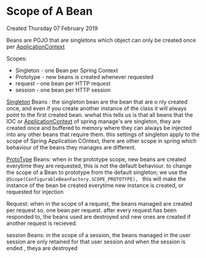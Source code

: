 # Scope of A Bean
Created Thursday 07 February 2019

Beans are POJO that are singletons which object can only be created once per [ApplicationContext](./ApplicationContext.markdown)

Scopes:

* Singleton - one Bean per Spring Context
* Prototype -  new beans is created whenever requested
* request - one bean per HTTP request
* session - one bean per HTTP session



[Singleton](./Singleton.markdown) Beans :
the singleton bean are the bean that are o nly created once, and even if you create another instance of the class it will always point to the first created bean.
wwhat this tells us is that all beans that the IOC or [ApplicationContext](./ApplicationContext.markdown) of spring manage's are singleton, they are created once and buffered to memory where they can always be injected into any other beans that require them. this settings of singleton apply to the scope of Spring Application COntext, there are other scope in spring which behaviour of the beans they manages are different.
	
[ProtoType](./ProtoType.markdown) Beans:
when in the prototype scope, new beans are created everytime they are requested, this is not the default behaviour. to change the scope of a Bean to prototype from the default singleton; we use the ``@Scope(ConfigurableBeanFactory.SCOPE_PROTOTYPE), `` this will make the instance of the bean be created everytime new instance is created, or requested for injection

Request:
when in the scope of a request, the beans managed are created per request so, one bean per request. after every request has been responded to, the	 beans used are destroyed snd new ones are created if another request is recieved.
	
session Beans:
in the scope of a session, the beans managed in the user session are only retained for that user session and when the session is ended , theya are destroyed 


